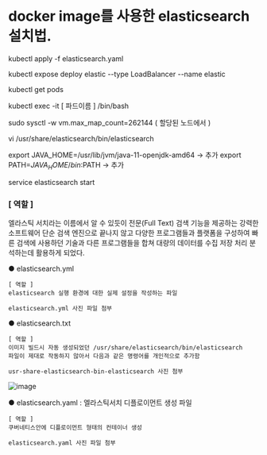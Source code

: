 # docker image를 사용한 elasticsearch 설치법.

kubectl apply -f elasticsearch.yaml

kubectl expose deploy elastic --type LoadBalancer --name elastic

kubectl get pods

kubectl exec -it [ 파드이름 ] /bin/bash

sudo sysctl -w vm.max_map_count=262144 ( 할당된 노드에서 )

vi /usr/share/elasticsearch/bin/elasticsearch

export JAVA_HOME=/usr/lib/jvm/java-11-openjdk-amd64  → 추가
export PATH=$JAVA_HOME/bin:$PATH  → 추가
 
service elasticsearch start

### [ 역할 ]
엘라스틱 서치라는 이름에서 알 수 있듯이 전문(Full Text) 검색 기능을 제공하는 강력한 소프트웨어
단순 검색 엔진으로 끝나지 않고 다양한 프로그램들과 플랫폼을 구성하여 
빠른 검색에 사용하던 기술과 다른 프로그램들을 합쳐 대량의 데이터를 수집 저장 처리 분석하는데 활용하게 되었다.


● elasticsearch.yml

    [ 역할 ]
    elasticsearch 실행 환경에 대한 실제 설정을 작성하는 파일

    elasticsearch.yml 사진 파일 첨부



● elasticsearch.txt

    [ 역할 ]
    이미지 빌드시 자동 생성되었던 /usr/share/elasticsearch/bin/elasticsearch
    파일이 제대로 작동하지 않아서 다음과 같은 명령어를 개인적으로 추가함

    usr-share-elasticsearch-bin-elasticsearch 사진 첨부
![image](https://user-images.githubusercontent.com/97927143/161200773-1d906021-56a7-41ed-8e47-9ac7931fb1ec.png)


● elasticsearch.yaml : 엘라스틱서치 디플로이먼트 생성 파일

    [ 역할 ] 
    쿠버네티스안에 디플로이먼트 형태의 컨테이너 생성

    elasticsearch.yaml 사진 파일 첨부
